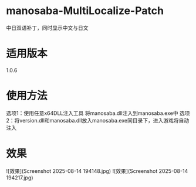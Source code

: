 # manosaba-MultiLocalize-Patch
中日双语补丁，同时显示中文与日文

# 适用版本

1.0.6

# 使用方法
选项1：使用任意x64DLL注入工具 将manosaba.dll注入到manosaba.exe中
选项2：将version.dll和manosaba.dll放入manosaba.exe同目录下，进入游戏将自动注入

# 效果
![效果](Screenshot 2025-08-14 194148.jpg)
![效果](Screenshot 2025-08-14 194217.jpg)

